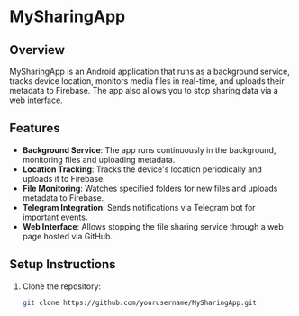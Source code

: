 # MySharingApp

## Overview
MySharingApp is an Android application that runs as a background service, tracks device location, monitors media files in real-time, and uploads their metadata to Firebase. The app also allows you to stop sharing data via a web interface.

## Features
- **Background Service**: The app runs continuously in the background, monitoring files and uploading metadata.
- **Location Tracking**: Tracks the device's location periodically and uploads it to Firebase.
- **File Monitoring**: Watches specified folders for new files and uploads metadata to Firebase.
- **Telegram Integration**: Sends notifications via Telegram bot for important events.
- **Web Interface**: Allows stopping the file sharing service through a web page hosted via GitHub.

## Setup Instructions
1. Clone the repository:
   ```bash
   git clone https://github.com/yourusername/MySharingApp.git

